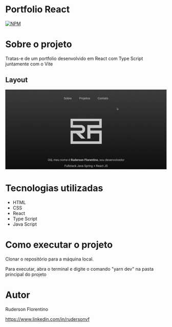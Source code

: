 # Portfolio React
[![NPM](https://img.shields.io/npm/l/react)](https://github.com/devsuperior/sds1-wmazoni/blob/master/LICENSE) 

# Sobre o projeto

Tratas-e de um portfolio desenvolvido em React com Type Script juntamente com o Vite

## Layout
![Layout 1](https://raw.githubusercontent.com/Rudersonvf/assets/main/port1.png)

# Tecnologias utilizadas
- HTML
- CSS
- React
- Type Script
- Java Script

# Como executar o projeto

Clonar o repositório para a máquina local.

Para executar, abra o terminal e digite o comando "yarn dev" na pasta principal do projeto

# Autor

Ruderson Florentino

https://www.linkedin.com/in/rudersonvf

